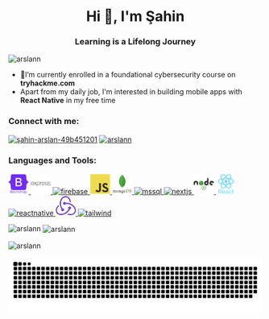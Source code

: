 <h1 align="center">Hi 👋, I'm Şahin</h1>
<h3 align="center">Learning is a Lifelong Journey</h3>

<p align="left"> <img src="https://komarev.com/ghpvc/?username=arslann&label=Profile%20views&color=0e75b6&style=flat" alt="arslann" /> </p>

- 🌱I’m currently enrolled in a foundational cybersecurity course on **tryhackme.com**
-  Apart from my daily job, I'm interested in building mobile apps with **React Native** in my free time

<h3 align="left">Connect with me:</h3>
<p align="left">
<a href="https://linkedin.com/in/şahin-arslan-49b451201" target="blank"><img align="center" src="https://raw.githubusercontent.com/rahuldkjain/github-profile-readme-generator/master/src/images/icons/Social/linked-in-alt.svg" alt="şahin-arslan-49b451201" height="30" width="40" /></a>
<a href="https://www.hackerrank.com/arslann" target="blank"><img align="center" src="https://raw.githubusercontent.com/rahuldkjain/github-profile-readme-generator/master/src/images/icons/Social/hackerrank.svg" alt="arslann" height="30" width="40" /></a>
</p>

<h3 align="left">Languages and Tools:</h3>
<p align="left"> <a href="https://getbootstrap.com" target="_blank" rel="noreferrer"> <img src="https://raw.githubusercontent.com/devicons/devicon/master/icons/bootstrap/bootstrap-plain-wordmark.svg" alt="bootstrap" width="40" height="40"/> </a> <a href="https://expressjs.com" target="_blank" rel="noreferrer"> <img src="https://raw.githubusercontent.com/devicons/devicon/master/icons/express/express-original-wordmark.svg" alt="express" width="40" height="40"/> </a> <a href="https://firebase.google.com/" target="_blank" rel="noreferrer"> <img src="https://www.vectorlogo.zone/logos/firebase/firebase-icon.svg" alt="firebase" width="40" height="40"/> </a> <a href="https://developer.mozilla.org/en-US/docs/Web/JavaScript" target="_blank" rel="noreferrer"> <img src="https://raw.githubusercontent.com/devicons/devicon/master/icons/javascript/javascript-original.svg" alt="javascript" width="40" height="40"/> </a> <a href="https://www.mongodb.com/" target="_blank" rel="noreferrer"> <img src="https://raw.githubusercontent.com/devicons/devicon/master/icons/mongodb/mongodb-original-wordmark.svg" alt="mongodb" width="40" height="40"/> </a> <a href="https://www.microsoft.com/en-us/sql-server" target="_blank" rel="noreferrer"> <img src="https://www.svgrepo.com/show/303229/microsoft-sql-server-logo.svg" alt="mssql" width="40" height="40"/> </a> <a href="https://nextjs.org/" target="_blank" rel="noreferrer"> <img src="https://cdn.worldvectorlogo.com/logos/nextjs-2.svg" alt="nextjs" width="40" height="40"/> </a> <a href="https://nodejs.org" target="_blank" rel="noreferrer"> <img src="https://raw.githubusercontent.com/devicons/devicon/master/icons/nodejs/nodejs-original-wordmark.svg" alt="nodejs" width="40" height="40"/> </a> <a href="https://reactjs.org/" target="_blank" rel="noreferrer"> <img src="https://raw.githubusercontent.com/devicons/devicon/master/icons/react/react-original-wordmark.svg" alt="react" width="40" height="40"/> </a> <a href="https://reactnative.dev/" target="_blank" rel="noreferrer"> <img src="https://reactnative.dev/img/header_logo.svg" alt="reactnative" width="40" height="40"/> </a> <a href="https://redux.js.org" target="_blank" rel="noreferrer"> <img src="https://raw.githubusercontent.com/devicons/devicon/master/icons/redux/redux-original.svg" alt="redux" width="40" height="40"/> </a> <a href="https://tailwindcss.com/" target="_blank" rel="noreferrer"> <img src="https://www.vectorlogo.zone/logos/tailwindcss/tailwindcss-icon.svg" alt="tailwind" width="40" height="40"/> </a> </p>

<p><img align="left" src="https://github-readme-stats.vercel.app/api/top-langs?username=arslann&show_icons=true&locale=en&layout=compact" alt="arslann" /></p>

<p>&nbsp;<img align="center" src="https://github-readme-stats.vercel.app/api?username=arslann&show_icons=true&locale=en" alt="arslann" /></p>

<p><img align="center" src="https://github-readme-streak-stats.herokuapp.com/?user=arslann&" alt="arslann" /></p>


<picture>
  <source media="(prefers-color-scheme: dark)" srcset="https://raw.githubusercontent.com/arslann/arslann/output/github-contribution-grid-snake-dark.svg">
  <source media="(prefers-color-scheme: light)" srcset="https://raw.githubusercontent.com/arslann/arslann/output/github-contribution-grid-snake.svg">
  <img alt="github contribution grid snake animation" src="https://raw.githubusercontent.com/arslann/arslann/output/github-contribution-grid-snake.svg">
</picture>
